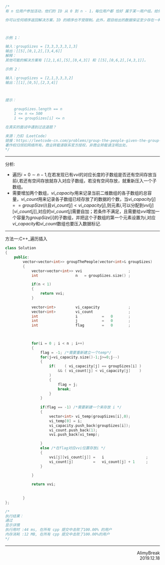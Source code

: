 ```C
/*
有 n 位用户参加活动，他们的 ID 从 0 到 n - 1，每位用户都 恰好 属于某一用户组。给你一个长度为 n 的数组 groupSizes，其中包含每位用户所处的用户组的大小，请你返回用户分组情况（存在的用户组以及每个组中用户的 ID）。

你可以任何顺序返回解决方案，ID 的顺序也不受限制。此外，题目给出的数据保证至少存在一种解决方案。

 

示例 1：

输入：groupSizes = [3,3,3,3,3,1,3]
输出：[[5],[0,1,2],[3,4,6]]
解释： 
其他可能的解决方案有 [[2,1,6],[5],[0,4,3]] 和 [[5],[0,6,2],[4,3,1]]。

示例 2：

输入：groupSizes = [2,1,3,3,3,2]
输出：[[1],[0,5],[2,3,4]]

 

提示：

    groupSizes.length == n
    1 <= n <= 500
    1 <= groupSizes[i] <= n

在真实的面试中遇到过这道题？

来源：力扣（LeetCode）
链接：https://leetcode-cn.com/problems/group-the-people-given-the-group-size-they-belong-to
著作权归领扣网络所有。商业转载请联系官方授权，非商业转载请注明出处。
*/
```

***

分析:

+ 遍历$i=0\sim n-1$,在若发现已有$vvi$的对应长度的子数组是否还有空间存放当前$i$,若还有空间存放就存入对应子数组，若没有空间存放，就重新压入一个子数组。
+ 需要增加两个数组，$vi\_capacity$用来记录当前二维数组的各子数组的总容量，$vi\_count$用来记录各子数组已经存放了的数据的个数，当$vi\_capacity[j]==groupSize(i)$且$vi\_count[j]<vi\_capacity[j]$,则元素$i$,可以分配到$vvi[j][vi\_count[j]]$,对应的$vi\_count[j]$需要自加；若条件不满足，且需要给$vvi$增加一个容量为$groupSize[i]$的子数组，并把这个子数组的第一个元素设置为$i$,对应$vi\_capacity$和$vi\_count$数组也要压入数据标记.

***

方法一:C++\_遍历插入

```C++
class Solution
{
    public:
        vector<vector<int>> groupThePeople(vector<int>& groupSizes)
        {
            vector<vector<int>> vvi                     ;
            int                 n   = groupSizes.size() ;

            if(n < 1)
            {
                return vvi;
            }
            
            vector<int>         vi_capacity             ;
            vector<int>         vi_count                ;
            int                 i           =   0       ;
            int                 j           =   0       ;
            int                 flag        =   0       ;
            

            
            for(i = 0 ; i < n ; i++)
            {
                flag = -1; /*需要重新建立一个temp*/
                for(j=vi_capacity.size()-1;j>=0;j--)
                {
                    if(    ( vi_capacity[j] == groupSizes[i] )
                        && ( vi_count[j] < vi_capacity[j]    )
                    )
                    {
                        flag = j;
                        break;
                    }
                }
                
                if(flag == -1) /*需要新建一个来存放 i */
                {
                    vector<int> vi_temp(groupSizes[i],0);
                    vi_temp[0] = i;
                    vi_capacity.push_back(groupSizes[i]);
                    vi_count.push_back(1);
                    vvi.push_back(vi_temp);

                }
                else /*在flag对应vvi位置存放i */
                {
                    vvi[j][vi_count[j]] =   i                   ;
                    vi_count[j]         =   vi_count[j] + 1     ;
                }

            }
            
            return vvi;
            
        
        }
};

/*
执行结果：
通过
显示详情
执行用时 :44 ms, 在所有 cpp 提交中击败了100.00% 的用户
内存消耗 :12 MB, 在所有 cpp 提交中击败了100.00%的用户
*/
```

***

<div align = right>
    AlimyBreak
</div>

<div align = right>
    2019.12.18
</div>

